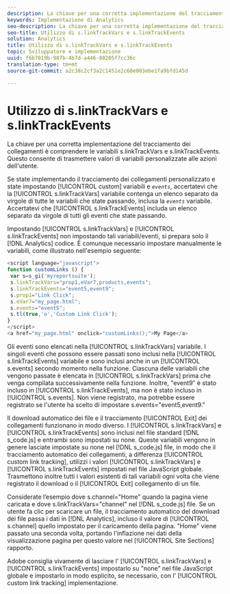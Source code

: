 ```yaml
---
description: La chiave per una corretta implementazione del tracciamento dei collegamenti è comprendere le variabili s.linkTrackVars e s.linkTrackEvents. Questo consente di trasmettere valori di variabili personalizzate alle azioni dell'utente.
keywords: Implementazione di Analytics
seo-description: La chiave per una corretta implementazione del tracciamento dei collegamenti è comprendere le variabili s.linkTrackVars e s.linkTrackEvents. Questo consente di trasmettere valori di variabili personalizzate alle azioni dell'utente.
seo-title: Utilizzo di s.linkTrackVars e s.linkTrackEvents
solution: Analytics
title: Utilizzo di s.linkTrackVars e s.linkTrackEvents
topic: Sviluppatore e implementazione
uuid: f6b7019b-987b-4b7d-a446-80205f7cc36c
translation-type: tm+mt
source-git-commit: a2c38c2cf3a2c1451e2c60e003ebe1fa9bfd145d

---
```



# Utilizzo di s.linkTrackVars e s.linkTrackEvents

La chiave per una corretta implementazione del tracciamento dei collegamenti è comprendere le variabili s.linkTrackVars e s.linkTrackEvents. Questo consente di trasmettere valori di variabili personalizzate alle azioni dell'utente.

Se state implementando il tracciamento dei collegamenti personalizzato e state impostando [!UICONTROL custom] variabili e *`events`*, accertatevi che la [!UICONTROL s.linkTrackVars] variabile contenga un elenco separato da virgole di tutte le variabili che state passando, inclusa la *`events`* variabile. Accertatevi che [!UICONTROL s.linkTrackEvents] includa un elenco separato da virgole di tutti gli eventi che state passando.

Impostando [!UICONTROL s.linkTrackVars] e [!UICONTROL s.linkTrackEvents] non impostando tali variabili/eventi, si prepara solo il [!DNL Analytics] codice. È comunque necessario impostare manualmente le variabili, come illustrato nell'esempio seguente:

```js
<script language="javascript"> 
function customLinks () { 
 var s=s_gi('myreportsuite'); 
 s.linkTrackVars="prop1,eVar7,products,events"; 
 s.linkTrackEvents="event5,event9"; 
 s.prop1="Link Click"; 
 s.eVar7="my_page.html"; 
 s.events="event5"; 
 s.tl(true,'o','Custom Link Click'); 
} 
</script> 
<a href="my_page.html" onclick="customLinks();">My Page</a> 
```

Gli eventi sono elencati nella [!UICONTROL s.linkTrackVars] variabile. I singoli eventi che possono essere passati sono inclusi nella [!UICONTROL s.linkTrackEvents] variabile e sono inclusi anche in un [!UICONTROL s.events] secondo momento nella funzione. Ciascuna delle variabili che vengono passate è elencata in [!UICONTROL s.linkTrackVars] prima che venga compilata successivamente nella funzione. Inoltre, "event9″ è stato incluso in [!UICONTROL s.linkTrackEvents], ma non è stato incluso in [!UICONTROL s.events]. Non viene registrato, ma potrebbe essere registrato se l'utente ha scelto di impostare s.events="event5,event9."

Il download automatico dei file e il tracciamento [!UICONTROL Exit] dei collegamenti funzionano in modo diverso. I [!UICONTROL s.linkTrackVars] e [!UICONTROL s.linkTrackEvents] sono inclusi nel file standard [!DNL s_code.js] e entrambi sono impostati su none. Queste variabili vengono in genere lasciate impostate su none nel [!DNL s_code.js] file, in modo che il tracciamento automatico dei collegamenti, a differenza [!UICONTROL custom link tracking], utilizzi i valori [!UICONTROL s.linkTrackVars] e [!UICONTROL s.linkTrackEvents] impostati nel file JavaScript globale. Trasmettono inoltre tutti i valori esistenti di tali variabili ogni volta che viene registrato il download o il [!UICONTROL Exit] collegamento di un file.

Considerate l’esempio dove s.channel="Home" quando la pagina viene caricata e dove s.linkTrackVars="channel" nel [!DNL s_code.js] file. Se un utente fa clic per scaricare un file, il tracciamento automatico del download dei file passa i dati in [!DNL Analytics], incluso il valore di [!UICONTROL s.channel] quello impostato per il caricamento della pagina. "Home" viene passato una seconda volta, portando l'inflazione nei dati della visualizzazione pagina per questo valore nel [!UICONTROL Site Sections] rapporto.

Adobe consiglia vivamente di lasciare l' [!UICONTROL s.linkTrackVars] e [!UICONTROL s.linkTrackEvents] impostarlo su "none" nel file JavaScript globale e impostarlo in modo esplicito, se necessario, con l' [!UICONTROL custom link tracking] implementazione.
